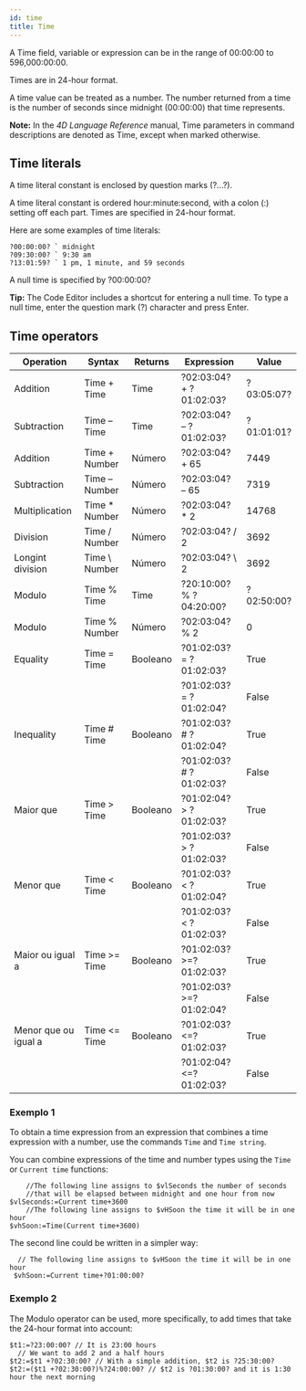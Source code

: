 ```yaml
---
id: time
title: Time
---
```


A Time field, variable or expression can be in the range of 00:00:00 to 596,000:00:00.

Times are in 24-hour format.

A time value can be treated as a number. The number returned from a time is the number of seconds since midnight (00:00:00) that time represents.

**Note:** In the *4D Language Reference* manual, Time parameters in command descriptions are denoted as Time, except when marked otherwise.

## Time literals

A time literal constant is enclosed by question marks (?...?).

A time literal constant is ordered hour:minute:second, with a colon (:) setting off each part. Times are specified in 24-hour format.

Here are some examples of time literals:

```4d
?00:00:00? ` midnight
?09:30:00? ` 9:30 am
?13:01:59? ` 1 pm, 1 minute, and 59 seconds
```

A null time is specified by ?00:00:00?

**Tip:** The Code Editor includes a shortcut for entering a null time. To type a null time, enter the question mark (?) character and press Enter.

## Time operators

| Operation            | Syntax         | Returns  | Expression              | Value      |
| -------------------- | -------------- | -------- | ----------------------- | ---------- |
| Addition             | Time + Time    | Time     | ?02:03:04? + ?01:02:03? | ?03:05:07? |
| Subtraction          | Time – Time    | Time     | ?02:03:04? – ?01:02:03? | ?01:01:01? |
| Addition             | Time + Number  | Número   | ?02:03:04? + 65         | 7449       |
| Subtraction          | Time – Number  | Número   | ?02:03:04? – 65         | 7319       |
| Multiplication       | Time * Number  | Número   | ?02:03:04? * 2          | 14768      |
| Division             | Time / Number  | Número   | ?02:03:04? / 2          | 3692       |
| Longint division     | Time \ Number | Número   | ?02:03:04? \ 2         | 3692       |
| Modulo               | Time % Time    | Time     | ?20:10:00? % ?04:20:00? | ?02:50:00? |
| Modulo               | Time % Number  | Número   | ?02:03:04? % 2          | 0          |
| Equality             | Time = Time    | Booleano | ?01:02:03? = ?01:02:03? | True       |
|                      |                |          | ?01:02:03? = ?01:02:04? | False      |
| Inequality           | Time # Time    | Booleano | ?01:02:03? # ?01:02:04? | True       |
|                      |                |          | ?01:02:03? # ?01:02:03? | False      |
| Maior que            | Time > Time    | Booleano | ?01:02:04? > ?01:02:03? | True       |
|                      |                |          | ?01:02:03? > ?01:02:03? | False      |
| Menor que            | Time < Time    | Booleano | ?01:02:03? < ?01:02:04? | True       |
|                      |                |          | ?01:02:03? < ?01:02:03? | False      |
| Maior ou igual a     | Time >= Time   | Booleano | ?01:02:03? >=?01:02:03? | True       |
|                      |                |          | ?01:02:03? >=?01:02:04? | False      |
| Menor que ou igual a | Time <= Time   | Booleano | ?01:02:03? <=?01:02:03? | True       |
|                      |                |          | ?01:02:04? <=?01:02:03? | False      |

### Exemplo 1

To obtain a time expression from an expression that combines a time expression with a number, use the commands `Time` and `Time string`.

You can combine expressions of the time and number types using the `Time` or `Current time` functions:

```4d
    //The following line assigns to $vlSeconds the number of seconds   
    //that will be elapsed between midnight and one hour from now
$vlSeconds:=Current time+3600
    //The following line assigns to $vHSoon the time it will be in one hour
$vhSoon:=Time(Current time+3600)
```

The second line could be written in a simpler way:

```4d
  // The following line assigns to $vHSoon the time it will be in one hour
 $vhSoon:=Current time+?01:00:00?
```

### Exemplo 2

The Modulo operator can be used, more specifically, to add times that take the 24-hour format into account:

```4d
$t1:=?23:00:00? // It is 23:00 hours
  // We want to add 2 and a half hours
$t2:=$t1 +?02:30:00? // With a simple addition, $t2 is ?25:30:00?
$t2:=($t1 +?02:30:00?)%?24:00:00? // $t2 is ?01:30:00? and it is 1:30 hour the next morning
```

